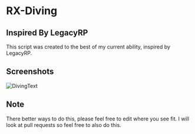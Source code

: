 # RX-Diving


## Inspired By LegacyRP
This script was created to the best of my current ability, inspired by LegacyRP.


## Screenshots
![DivingText](https://i.imgur.com/JYzdVK0.png)


## Note
There better ways to do this, please feel free to edit where you see fit. I will look at pull requests so feel free to also do this. 
